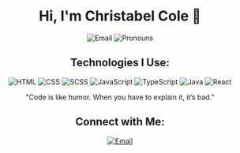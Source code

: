 <h1 align="center">Hi, I'm Christabel Cole 👋</h1>

<p align="center">
  <img src="https://img.shields.io/badge/Email-ChristabelCole1@gmail.com-blue?style=for-the-badge&logo=gmail" alt="Email" />
  <img src="https://img.shields.io/badge/Pronouns-She%2FHer-pink?style=for-the-badge" alt="Pronouns" />
</p>

<h2 align="center">Technologies I Use:</h2>

<p align="center">
  <img src="https://img.shields.io/badge/HTML-000000?style=for-the-badge&logo=html5" alt="HTML" />
  <img src="https://img.shields.io/badge/CSS-000000?style=for-the-badge&logo=css3" alt="CSS" />
  <img src="https://img.shields.io/badge/SCSS-000000?style=for-the-badge&logo=sass" alt="SCSS" />
  <img src="https://img.shields.io/badge/JavaScript-000000?style=for-the-badge&logo=javascript" alt="JavaScript" />
  <img src="https://img.shields.io/badge/TypeScript-000000?style=for-the-badge&logo=typescript" alt="TypeScript" />
  <img src="https://img.shields.io/badge/Java-000000?style=for-the-badge&logo=java" alt="Java" />
  <img src="https://img.shields.io/badge/React-000000?style=for-the-badge&logo=react" alt="React" />
</p>

<p align="center">
  "Code is like humor. When you have to explain it, it’s bad."
</p>

<h2 align="center">Connect with Me:</h2>

<p align="center">
  <a href="mailto:christabelcole1@gmail.com" target="_blank">
    <img src="https://img.shields.io/badge/Email-ChristabelCole1@gmail.com-blue?style=for-the-badge&logo=gmail" alt="Email" />
  </a>
</p>




